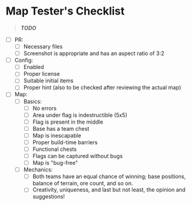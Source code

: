 # Map Tester's Checklist

> ***TODO***

- [ ] PR:
	- [ ] Necessary files
	- [ ] Screenshot is appropriate and has an aspect ratio of 3:2
- [ ] Config:
	- [ ] Enabled
	- [ ] Proper license
	- [ ] Suitable initial items
	- [ ] Proper hint (also to be checked after reviewing the actual map)
- [ ] Map:
	- [ ] Basics:
		- [ ] No errors
		- [ ] Area under flag is indestructible (5x5)
		- [ ] Flag is present in the middle
		- [ ] Base has a team chest
		- [ ] Map is inescapable
		- [ ] Proper build-time barriers
		- [ ] Functional chests
		- [ ] Flags can be captured without bugs
		- [ ] Map is "bug-free"
	- [ ] Mechanics:
		- [ ] Both teams have an equal chance of winning; base positions, balance of terrain, ore count, and so on.
		- [ ] Creativity, uniqueness, and last but not least, the opinion and suggestions!
